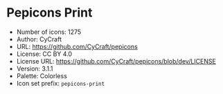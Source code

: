 # Pepicons Print

- Number of icons: 1275
- Author: CyCraft
- URL: https://github.com/CyCraft/pepicons
- License: CC BY 4.0
- License URL: https://github.com/CyCraft/pepicons/blob/dev/LICENSE
- Version: 3.1.1
- Palette: Colorless
- Icon set prefix: `pepicons-print`
